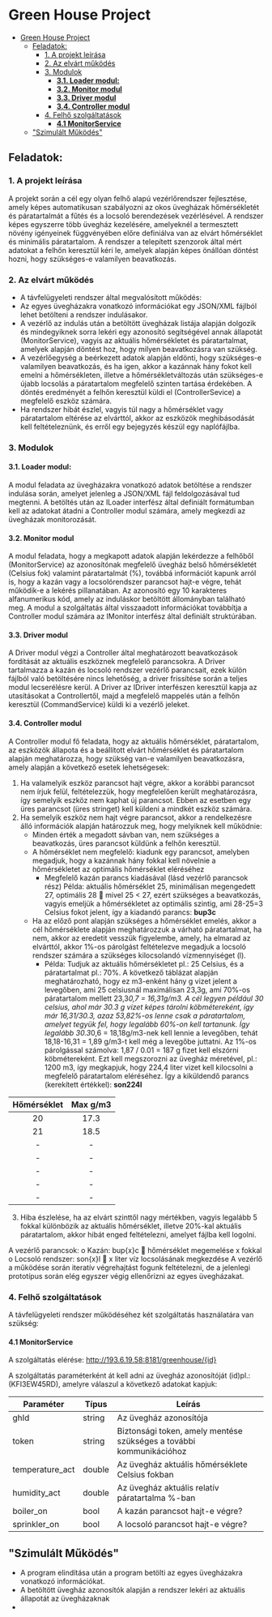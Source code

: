 # Green House Project

- [Green House Project](#green-house-project)
	- [Feladatok:](#feladatok)
		- [1. A projekt leírása](#1-a-projekt-leírása)
		- [2. Az elvárt működés](#2-az-elvárt-működés)
		- [3. Modulok](#3-modulok)
			- [**3.1. Loader modul:**](#31-loader-modul)
			- [**3.2. Monitor modul**](#32-monitor-modul)
			- [**3.3. Driver modul**](#33-driver-modul)
			- [**3.4. Controller modul**](#34-controller-modul)
		- [4. Felhő szolgáltatások](#4-felhő-szolgáltatások)
			- [**4.1 MonitorService**](#41-monitorservice)
	- ["Szimulált Működés"](#szimulált-működés)


## Feladatok:
    
### 1. A projekt leírása
A projekt során a cél egy olyan felhő alapú vezérlőrendszer fejlesztése, amely képes automatikusan
szabályozni az okos üvegházak hőmérsékletét és páratartalmát a fűtés és a locsoló berendezések
vezérlésével. A rendszer képes egyszerre több üvegház kezelésére, amelyeknél a termesztett növény
igényeinek függvényében előre definiálva van az elvárt hőmérséklet és minimális páratartalom. A
rendszer a telepített szenzorok által mért adatokat a felhőn keresztül kéri le, amelyek alapján képes
önállóan döntést hozni, hogy szükséges-e valamilyen beavatkozás.

### 2. Az elvárt működés
- A távfelügyeleti rendszer által megvalósított működés:
- Az egyes üvegházakra vonatkozó információkat egy JSON/XML fájlból lehet betölteni a
rendszer indulásakor.
- A vezérlő az indulás után a betöltött üvegházak listája alapján dolgozik és mindegyiknek sorra
lekéri egy azonosító segítségével annak állapotát (MonitorService), vagyis az aktuális
hőmérsékletet és páratartalmat, amelyek alapján döntést hoz, hogy milyen beavatkozásra van
szükség.
- A vezérlőegység a beérkezett adatok alapján eldönti, hogy szükséges-e valamilyen
beavatkozás, és ha igen, akkor a kazánnak hány fokot kell emelni a hőmérsékleten, illetve a
hőmérsékletváltozás után szükséges-e újabb locsolás a páratartalom megfelelő szinten tartása
érdekében. A döntés eredményét a felhőn keresztül küldi el (ControllerSevice) a megfelelő
eszköz számára.
- Ha rendszer hibát észlel, vagyis túl nagy a hőmérséklet vagy páratartalom eltérése az elvárttól,
akkor az eszközök meghibásodását kell feltételeznünk, és erről egy bejegyzés készül egy
naplófájlba.

###  3. Modulok
#### **3.1. Loader modul:**
A modul feladata az üvegházakra vonatkozó adatok betöltése a rendszer indulása során, amelyet
jelenleg a JSON/XML fájl feldolgozásával tud megtenni. A betöltés után az ILoader interfész által
definiált formátumban kell az adatokat átadni a Controller modul számára, amely megkezdi az
üvegházak monitorozását.
#### **3.2. Monitor modul**
A modul feladata, hogy a megkapott adatok alapján lekérdezze a felhőből (MonitorService) az
azonosítónak megfelelő üvegház belső hőmérsékletét (Celsius fok) valamint páratartalmát (%),
továbbá információt kapunk arról is, hogy a kazán vagy a locsolórendszer parancsot hajt-e végre, tehát
működik-e a lekérés pillanatában. Az azonosító egy 10 karakteres alfanumerikus kód, amely az
induláskor betöltött állományban található meg. A modul a szolgáltatás által visszaadott információkat
továbbítja a Controller modul számára az IMonitor interfész által definiált struktúrában.
#### **3.3. Driver modul**
A Driver modul végzi a Controller által meghatározott beavatkozások fordítását az aktuális eszköznek
megfelelő parancsokra. A Driver tartalmazza a kazán és locsoló rendszer vezérlő parancsait, ezek külön
fájlból való betöltésére nincs lehetőség, a driver frissítése során a teljes modul lecserélésre kerül. A
Driver az IDriver interfészen keresztül kapja az utasításokat a Controllertől, majd a megfelelő mappelés
után a felhőn keresztül (CommandService) küldi ki a vezérlő jeleket.
#### **3.4. Controller modul**
A Controller modul fő feladata, hogy az aktuális hőmérséklet, páratartalom, az eszközök állapota és a
beállított elvárt hőmérséklet és páratartalom alapján meghatározza, hogy szükség van-e valamilyen
beavatkozásra, amely alapján a következő esetek lehetségesek:
1. Ha valamelyik eszköz parancsot hajt végre, akkor a korábbi parancsot nem írjuk felül,
feltételezzük, hogy megfelelően került meghatározásra, így semelyik eszköz nem
kaphat új parancsot. Ebben az esetben egy üres parancsot (üres stringet) kell küldeni
a mindkét eszköz számára.
2. Ha semelyik eszköz nem hajt végre parancsot, akkor a rendelkezésre álló információk
alapján határozzuk meg, hogy melyiknek kell működnie:
   * Minden érték a megadott sávban van, nem szükséges a beavatkozás, üres
parancsot küldünk a felhőn keresztül.
   * A hőmérséklet nem megfelelő: kiadunk egy parancsot, amelyben megadjuk,
hogy a kazánnak hány fokkal kell növelnie a hőmérsékletet az optimális
hőmérséklet eléréséhez
        * Megfelelő kazán parancs kiadásával (lásd vezérlő parancsok rész)
Példa: aktuális hőmérséklet 25, minimálisan megengedett 27,
optimális 28  mivel 25 < 27, ezért szükséges a beavatkozás, vagyis
emeljük a hőmérsékletet az optimális szintig, ami 28-25=3 Celsius
fokot jelent, így a kiadandó parancs: **bup3c**
   * Ha az előző pont alapján szükséges a hőmérséklet emelés, akkor a cél
hőmérséklete alapján meghatározzuk a várható páratartalmat, ha nem, akkor
az eredetit vesszük figyelembe, amely, ha elmarad az elvárttól, akkor 1%-os
párolgást feltételezve megadjuk a locsoló rendszer számára a szükséges
kilocsolandó vízmennyiséget (l).
       * Példa: Tudjuk az aktuális hőmérsékletet pl.: 25 Celsius, és a
páratartalmat pl.: 70%. A következő táblázat alapján meghatározható,
hogy ez m3-enként hány g vizet jelent a levegőben, ami 25 celsiusnál
maximálisan 23,3g, ami 70%-os páratartalom mellett 23,3*0,7 =
16,31g/m3. A cél legyen például 30 celsius, ahol már 30.3 g vizet képes
tárolni köbmétereként, így már 16,31/30.3, azaz 53,82%-os lenne csak
a páratartalom, amelyet tegyük fel, hogy legalább 60%-on kell
tartanunk.
Így legalább 30.3*0,6 = 18,18g/m3-nek kell lennie a levegőben, tehát
18,18-16,31 = 1,89 g/m3-t kell még a levegőbe juttatni. Az 1%-os
párolgással számolva: 1,87 / 0.01 = 187 g fizet kell elszórni
köbmétereként. Ezt kell megszorozni az üvegház méretével, pl.: 1200
m3, így megkapjuk, hogy 224,4 liter vizet kell kilocsolni a megfelelő
páratartalom eléréséhez. Így a kiküldendő parancs (kerekített
értékkel): **son224l**

|  Hőmérséklet  |  Max g/m3  |
|:-------------:|:----------:|
|      20       |    17.3    |
|      21       |    18.5    |
|       -       |     -      |
|       -       |     -      |
|       -       |     -      |
|       -       |     -      |
|       -       |     -      |

3. Hiba észlelése, ha az elvárt szinttől nagy mértékben, vagyis legalább 5 fokkal
különbözik az aktuális hőmérséklet, illetve 20%-kal aktuális páratartalom, akkor hibát
enged feltételezni, amelyet fájlba kell logolni.

A vezérlő parancsok:
o Kazán: bup{x}c  hőmérséklet megemelése x fokkal
o Locsoló rendszer: son{x}l  x liter víz locsolásának megkezdése
A vezérlő a működése során iteratív végrehajtást fogunk feltételezni, de a jelenlegi prototípus során
elég egyszer végig ellenőrizni az egyes üvegházakat. 

### 4. Felhő szolgáltatások

A távfelügyeleti rendszer működéséhez két szolgáltatás használatára van szükség:
#### **4.1 MonitorService**
A szolgáltatás elérése: http://193.6.19.58:8181/greenhouse/{id}

A szolgáltatás paraméterként át kell adni az üvegház azonosítóját (id)pl.: (KFI3EW45RD), amelyre
válaszul a következő adatokat kapjuk:

| Paraméter       | Típus  | Leírás                                                              |
|-----------------|--------|---------------------------------------------------------------------|
| ghId            | string | Az üvegház azonosítója                                              |
| token           | string | Biztonsági token, amely mentése szükséges a további kommunikációhoz |
| temperature_act | double | Az üvegház aktuális hőmérséklete Celsius fokban                     |
| humidity_act    | double | Az üvegház aktuális relatív páratartalma %-ban                      |
| boiler_on       | bool   | A kazán parancsot hajt-e végre?                                     |
| sprinkler_on    | bool   | A locsoló parancsot hajt-e végre?                                   |


## "Szimulált Működés"

- A program elindítása után a program betölti az egyes üvegházakra vonatkozó információkat.
- A betöltött üvegház azonosítók alapján a rendszer lekéri az aktuális állapotát az üvegházaknak
- 
